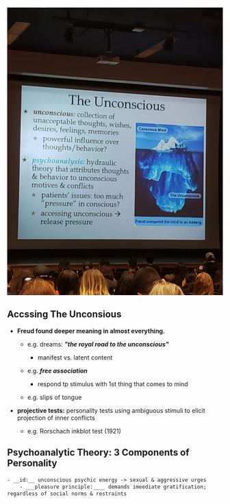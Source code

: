 ![](https://github.com/symoon94/PSY150/blob/master/assets/apr4.jpeg)

## Accssing The Unconsious

- __Freud found deeper meaning in almost everything.__
    - e.g. dreams: ___"the royal road to the unconscious"___
        - manifest vs. latent content

    - e.g. ___free association___
        - respond tp stimulus with 1st thing that comes to mind

    - e.g. slips of tongue

- __projective tests:__ personality tests using ambiguous stimuli to elicit projection of inner conflicts
    - e.g. Rorschach inkblot test (1921)

## Psychoanalytic Theory: 3 Components of Personality

    - __id:__ unconscious psychic energy -> sexual & aggressive urges
        - ___pleasure principle:____ demands imeediate gratification; regardless of social norms & restraints